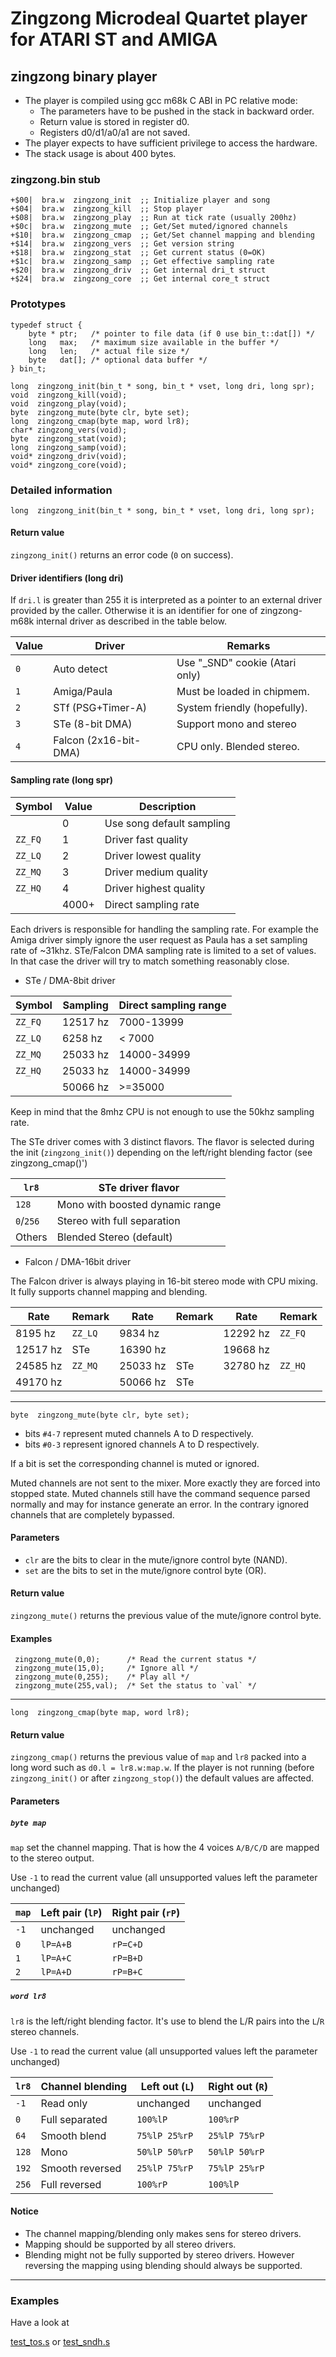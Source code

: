 # Zingzong Microdeal Quartet player for ATARI ST and AMIGA

## zingzong binary player

 * The player is compiled using gcc m68k C ABI in PC relative mode:
   * The parameters have to be pushed in the stack in backward order.
   * Return value is stored in register d0.
   * Registers d0/d1/a0/a1 are not saved.
 * The player expects to have sufficient privilege to access the hardware.
 * The stack usage is about 400 bytes.


### zingzong.bin stub

	+$00|  bra.w  zingzong_init  ;; Initialize player and song
	+$04|  bra.w  zingzong_kill  ;; Stop player
	+$08|  bra.w  zingzong_play  ;; Run at tick rate (usually 200hz)
	+$0c|  bra.w  zingzong_mute  ;; Get/Set muted/ignored channels
	+$10|  bra.w  zingzong_cmap  ;; Get/Set channel mapping and blending
	+$14|  bra.w  zingzong_vers  ;; Get version string
	+$18|  bra.w  zingzong_stat  ;; Get current status (0=OK)
	+$1c|  bra.w  zingzong_samp  ;; Get effective sampling rate
	+$20|  bra.w  zingzong_driv  ;; Get internal dri_t struct
	+$24|  bra.w  zingzong_core  ;; Get internal core_t struct


### Prototypes

	typedef struct {
		byte * ptr;   /* pointer to file data (if 0 use bin_t::dat[]) */
		long   max;   /* maximum size available in the buffer */
		long   len;   /* actual file size */
		byte   dat[]; /* optional data buffer */
	} bin_t;

	long  zingzong_init(bin_t * song, bin_t * vset, long dri, long spr);
	void  zingzong_kill(void);
	void  zingzong_play(void);
	byte  zingzong_mute(byte clr, byte set);
	long  zingzong_cmap(byte map, word lr8);
	char* zingzong_vers(void);
	byte  zingzong_stat(void);
	long  zingzong_samp(void);
	void* zingzong_driv(void);
	void* zingzong_core(void);


### Detailed information

	long  zingzong_init(bin_t * song, bin_t * vset, long dri, long spr);

#### Return value

`zingzong_init()` returns an error code (`0` on success).

#### Driver identifiers (long dri)

 If `dri.l` is greater than 255 it is interpreted as a pointer to an
 external driver provided by the caller. Otherwise it is an identifier
 for one of zingzong-m68k internal driver as described in the table
 below.

 |  Value |           Driver         |             Remarks            |
 |--------|--------------------------|--------------------------------|
 |   `0`  |  Auto detect             | Use "_SND" cookie (Atari only) |
 |   `1`  |  Amiga/Paula             | Must be loaded in chipmem.     |
 |   `2`  |  STf (PSG+Timer-A)       | System friendly (hopefully).   |
 |   `3`  |  STe (8-bit DMA)         | Support mono and stereo        |
 |   `4`  |  Falcon (2x16-bit-DMA)   | CPU only. Blended stereo.      |

#### Sampling rate (long spr)

 | Symbol  | Value |       Description           |
 |---------|-------|-----------------------------|
 |         |   0   |  Use song default sampling  |
 | `ZZ_FQ` |   1   |  Driver fast quality        |
 | `ZZ_LQ` |   2   |  Driver lowest quality      |
 | `ZZ_MQ` |   3   |  Driver medium quality      |
 | `ZZ_HQ` |   4   |  Driver highest quality     |
 |         | 4000+ |  Direct sampling rate       |

 Each drivers is responsible for handling the sampling rate. For
 example the Amiga driver simply ignore the user request as Paula has
 a set sampling rate of ~31khz. STe/Falcon DMA sampling rate is
 limited to a set of values. In that case the driver will try to match
 something reasonably close.

 * STe / DMA-8bit driver

 | Symbol  | Sampling | Direct sampling range |
 |---------|----------|-----------------------|
 | `ZZ_FQ` | 12517 hz | 7000-13999            |
 | `ZZ_LQ` |  6258 hz | < 7000                |
 | `ZZ_MQ` | 25033 hz | 14000-34999           |
 | `ZZ_HQ` | 25033 hz | 14000-34999           |
 |         | 50066 hz | >=35000               |

 Keep in mind that the 8mhz CPU is not enough to use the 50khz
 sampling rate.

 The STe driver comes with 3 distinct flavors. The flavor is selected
 during the init (`zingzong_init()`) depending on the left/right
 blending factor (see zingzong_cmap()')

 |   `lr8`   | STe driver flavor               |
 |-----------|---------------------------------|
 |   `128`   | Mono with boosted dynamic range |
 | `0`/`256` | Stereo with full separation     |
 |  Others   | Blended Stereo (default)        |


 * Falcon / DMA-16bit driver

 The Falcon driver is always playing in 16-bit stereo mode with CPU
 mixing. It fully supports channel mapping and blending.

 |   Rate   | Remark  |   Rate   | Remark  |   Rate   | Remark  |
 |----------|---------|----------|---------|----------|---------|
 |  8195 hz | `ZZ_LQ` |  9834 hz |         | 12292 hz | `ZZ_FQ` |
 | 12517 hz | STe     | 16390 hz |         | 19668 hz |         |
 | 24585 hz | `ZZ_MQ` | 25033 hz | STe     | 32780 hz | `ZZ_HQ` |
 | 49170 hz |         | 50066 hz | STe     |          |         |


--------------------------------------------------------------------------

	byte  zingzong_mute(byte clr, byte set);

  * bits `#4-7` represent muted channels A to D respectively.
  * bits `#0-3` represent ignored channels A to D respectively.

 If a bit is set the corresponding channel is muted or ignored.

 Muted channels are not sent to the mixer. More exactly they are
 forced into stopped state. Muted channels still have the command
 sequence parsed normally and may for instance generate an error. In
 the contrary ignored channels that are completely bypassed.

#### Parameters

* `clr` are the bits to clear in the mute/ignore control byte (NAND).
* `set` are the bits to set  in the mute/ignore control byte (OR).

#### Return value

`zingzong_mute()` returns the previous value of the mute/ignore
control byte.

#### Examples

	 zingzong_mute(0,0);      /* Read the current status */
	 zingzong_mute(15,0);     /* Ignore all */
	 zingzong_mute(0,255);    /* Play all */
	 zingzong_mute(255,val);  /* Set the status to `val` */

--------------------------------------------------------------------------

	long  zingzong_cmap(byte map, word lr8);

#### Return value

`zingzong_cmap()` returns the previous value of `map` and `lr8` packed
into a long word such as `d0.l = lr8.w:map.w`. If the player is not
running (before `zingzong_init()` or after `zingzong_stop()`) the
default values are affected.

#### Parameters

##### `byte map`

`map` set the channel mapping. That is how the 4 voices `A/B/C/D` are
mapped to the stereo output.

Use `-1` to read the current value (all unsupported values left the
parameter unchanged)


  | `map` |  Left pair (`lP`) | Right pair (`rP`) |
  |-------|-------------------|-------------------|
  | `-1`  |         unchanged | unchanged         |
  |  `0`  |          `lP=A+B` | `rP=C+D`          |
  |  `1`  |          `lP=A+C` | `rP=B+D`          |
  |  `2`  |          `lP=A+D` | `rP=B+C`          |


##### `word lr8`

`lr8` is the left/right blending factor. It's use to blend the L/R
pairs into the `L`/`R` stereo channels.

Use `-1` to read the current value (all unsupported values left the
parameter unchanged)

  | `lr8`  | Channel blending | Left out (`L`) | Right out (`R`) |
  |--------|------------------|----------------|-----------------|
  |  `-1`  | Read only        |    unchanged   |    unchanged    |
  |   `0`  | Full separated   |    `100%lP`    |    `100%rP`     |
  |  `64`  | Smooth blend     | `75%lP 25%rP ` |  `25%lP 75%rP`  |
  |  `128` | Mono             | `50%lP 50%rP`  |  `50%lP 50%rP`  |
  |  `192` | Smooth reversed  | `25%lP 75%rP`  |  `75%lP 25%rP`  |
  |  `256` | Full reversed    |    `100%rP`    |    `100%lP`     |


#### Notice

  * The channel mapping/blending only makes sens for stereo drivers.
  * Mapping should be supported by all stereo drivers.
  * Blending might not be fully supported by stereo drivers. However
	reversing the mapping using blending should always be supported.

--------------------------------------------------------------------------

### Examples

Have a look at

[test_tos.s](http://github.com/benjihan/zingzong/blob/master/src/zz-m68k/test_tos.s)
 or
[test_sndh.s](http://github.com/benjihan/zingzong/blob/master/src/zz-m68k/test_sndh.s)
